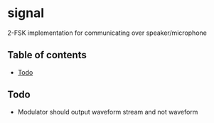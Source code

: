 # signal

2-FSK implementation for communicating over speaker/microphone

## Table of contents

<!-- vim-markdown-toc GFM -->

* [Todo](#todo)

<!-- vim-markdown-toc -->

## Todo

* Modulator should output waveform stream and not waveform
